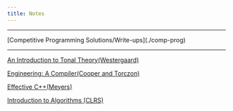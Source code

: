 ```yaml
---
title: Notes
---
```

<hr/>
[Competitive Programming Solutions/Write-ups](./comp-prog)

<hr/>

[An Introduction to Tonal Theory(Westergaard)](./itt)

[Engineering: A Compiler(Cooper and Torczon)](./eac)

[Effective C++(Meyers)](./ecpp)
<!---[The Elements of Statistical Learning(Hastie et al.)](./esl)-->

[Introduction to Algorithms (CLRS)](./clrs)



